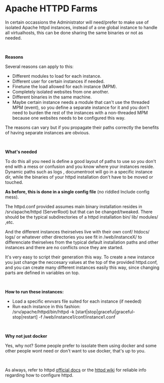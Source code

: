 <h1><b>Apache HTTPD Farms</b></h1>

In certain occassions the Administrator will need/prefer to make use of isolated Apache httpd instances, instead of a one global instance to handle all virtualhosts, this can be done sharing the same binaries or not as needed.

<br/>

<p><b>Reasons</b></p>
<p>Several reasons can apply to this:<p>
<p>
<ul>
<li>Different modules to load for each instance.</il>
<li>Different user for certain instances if needed.</il>
<li>Finetune the load allowed for each instance (MPM).</il>
<li>Completely isolated websites from one another.</il>
<li>Different binaries in the same machine.</il>
<li>Maybe certain instance needs a module that can't use the threaded MPM (event), so you define a separate instance for it and you don't need to burden the rest of the instances with a non-threaded MPM because one websites needs to be configured this way.</il>
</ul>
</p>

<p>The reasons can vary but if you propagate their paths correctly the benefits of having separate instances are obvious.</p>

<br/>
<p><b>What's needed</b></p>
<p>To do this all you need is define a good layout of paths to use so you don't end with a mess or confusion and you know where your instances reside. Dynamic paths such as logs , documentroot will go in a specific instance dir, while the binaries of your httpd installation don't have to be moved or touched.</p>

<p><b>As before, this is done in a single config file</b> (no riddled Include config mess).</p>

<p>The httpd.conf provided assumes main binary installation resides in /srv/apache/httpd (ServerRoot) but that can be changed/tweaked. There should be the typical subdirectories of a httpd installation bin/ lib/ modules/  ,etc.</p>

<p>And the different instances theirselves live with their own conf/ htdocs/ logs/ or whatever other directories you see fit in /web/instanceX/ to differenciate theirselves from the typical default installation paths and other instances and there are no conflicts once they are started. </p>

<p>It's very easy to script their generation this way. To create a new instance you just change the neccesary values at the top of the provided httpd.conf, and you can create many different instances easily this way, since changing parts are defined in variables on top.</p>

<br/>
<p>
<b>How to run these instances:</b>
<ul>
<li>Load a specific envvars file suited for each instance (if needed)</li>
<li>Run each instance in this fashion:<br/>
/srv/apache/httpd/bin/httpd -k [start|stop|graceful|graceful-stop|restart] -f /web/instance1/conf/instance1.conf</li>
</ul></p>

<br/>
<p><b>Why not just docker</b></p>
<p>Yes, why not? Some people prefer to issolate them using docker and some other people wont need or don't want to use docker, that's up to you.</p>

<br>
<p>As always, refer to httpd <a href="http://httpd.apache.org/docs">official docs</a> or the <a href="https://cwiki.apache.org/confluence/display/HTTPD">httpd wiki</a> for reliable info regarding how to configure httpd.</p>
